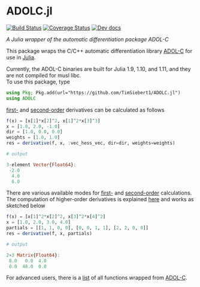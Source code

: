 # ADOLC.jl

[![Build Status](https://github.com/TimSiebert1/ADOLC.jl/actions/workflows/ci.yml/badge.svg)](https://github.com/TimSiebert1/ADOLC.jl/actions?query=branch%3Amaster)
[![Coverage Status](https://codecov.io/github/TimSiebert1/ADOLC.jl/coverage.svg?branch=master)](https://app.codecov.io/gh/timsiebert1/ADOLC.jl)
[![Dev docs](https://img.shields.io/badge/docs-dev-blue.svg)](https://TimSiebert1.github.io/ADOLC.jl/dev/)

*A Julia wrapper of the automatic differentiation package ADOL-C*
  
This package wraps the C/C++ automatic differentiation library [ADOL-C](https://github.com/coin-or/ADOL-C) for use in [Julia](https://julialang.org/). 

Currently, the ADOL-C binaries are built for Julia 1.9, 1.10, and 1.11, and they are not compiled for musl libc.  
To use this package, type 
```jl
using Pkg; Pkg.add(url="https://github.com/TimSiebert1/ADOLC.jl")
using ADOLC
```
  
[first-](https://timsiebert1.github.io/ADOLC.jl/dev/lib/derivative_modes/#First-Order) and [second-order](https://timsiebert1.github.io/ADOLC.jl/dev/lib/derivative_modes/#Second-Order) derivatives can be calculated as follows
```jl
f(x) = [x[1]*x[2]^2, x[1]^2*x[3]^3]
x = [1.0, 2.0, -1.0]
dir = [1.0, 0.0, 0.0]
weights = [1.0, 1.0]
res = derivative(f, x, :vec_hess_vec, dir=dir, weights=weights)

# output

3-element Vector{Float64}:
 -2.0
  4.0
  6.0
```

There are various available modes for [first-](https://timsiebert1.github.io/ADOLC.jl/dev/lib/derivative_modes/#First-Order) and [second-order](https://timsiebert1.github.io/ADOLC.jl/dev/lib/derivative_modes/#Second-Order) calculations. The computation of higher-order derivatives is explained [here](https://timsiebert1.github.io/ADOLC.jl/dev/lib/derivative_modes/#Higher-Order) and works as sketched below
```jl
f(x) = [x[1]^2*x[2]^2, x[3]^2*x[4]^2]
x = [1.0, 2.0, 3.0, 4.0]
partials = [[1, 1, 0, 0], [0, 0, 1, 1], [2, 2, 0, 0]]
res = derivative(f, x, partials)

# output

2×3 Matrix{Float64}:
 8.0   0.0  4.0
 0.0  48.0  0.0
```


For advanced users, there is a [list](https://timsiebert1.github.io/ADOLC.jl/dev/lib/wrapped_fcts/) of all functions wrapped from [ADOL-C](https://github.com/coin-or/ADOL-C). 

